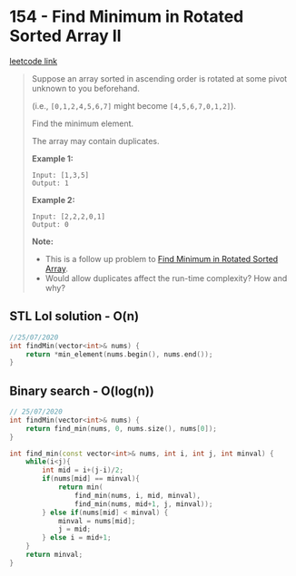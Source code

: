 # 154 - Find Minimum in Rotated Sorted Array II

[leetcode link](https://leetcode.com/problems/find-minimum-in-rotated-sorted-array-ii/)

> Suppose an array sorted in ascending order is rotated at some pivot unknown to you beforehand.
>
> (i.e.,  `[0,1,2,4,5,6,7]` might become  `[4,5,6,7,0,1,2]`).
>
> Find the minimum element.
>
> The array may contain duplicates.
>
> **Example 1:**
>
> ```
> Input: [1,3,5]
> Output: 1
> ```
>
> **Example 2:**
>
> ```
> Input: [2,2,2,0,1]
> Output: 0
> ```
>
> **Note:**
>
> - This is a follow up problem to [Find Minimum in Rotated Sorted Array](https://leetcode.com/problems/find-minimum-in-rotated-sorted-array/description/).
> - Would allow duplicates affect the run-time complexity? How and why?

## STL Lol solution - O(n)

```cpp
//25/07/2020
int findMin(vector<int>& nums) {
    return *min_element(nums.begin(), nums.end());
}
```
## Binary search - O(log(n))

```cpp
// 25/07/2020
int findMin(vector<int>& nums) {
    return find_min(nums, 0, nums.size(), nums[0]);
}

int find_min(const vector<int>& nums, int i, int j, int minval) {
    while(i<j){
        int mid = i+(j-i)/2;
        if(nums[mid] == minval){
            return min(
                find_min(nums, i, mid, minval),
                find_min(nums, mid+1, j, minval));
        } else if(nums[mid] < minval) {
            minval = nums[mid];
            j = mid;
        } else i = mid+1;
    }
    return minval;
}
```
